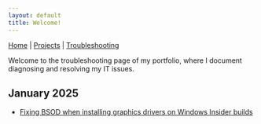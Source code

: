 ```yaml
---
layout: default  
title: Welcome!
---
```


[Home](../index.md) | [Projects](../projects/index.md) | [Troubleshooting](../troubleshooting/index.md)

Welcome to the troubleshooting page of my portfolio, where I document diagnosing and resolving my IT issues.

## January 2025
- [Fixing BSOD when installing graphics drivers on Windows Insider builds](issues/VideoDriverBSOD.md)
